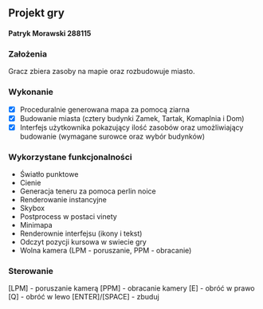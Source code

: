 ## Projekt gry

#### Patryk Morawski 288115

### Założenia

Gracz zbiera zasoby na mapie oraz rozbudowuje miasto.

### Wykonanie

- [x] Proceduralnie generowana mapa za pomocą ziarna
- [x] Budowanie miasta (cztery budynki Zamek, Tartak, Komaplnia i Dom)
- [x] Interfejs użytkownika pokazujący ilość zasobów oraz umożliwiający budowanie (wymagane surowce oraz wybór budynków)

### Wykorzystane funkcjonalności

- Światło punktowe
- Cienie
- Generacja teneru za pomoca perlin noice
- Renderowanie instancyjne
- Skybox
- Postprocess w postaci vinety
- Minimapa
- Renderownie interfejsu (ikony i tekst)
- Odczyt pozycji kursowa w swiecie gry
- Wolna kamera (LPM - poruszanie, PPM - obracanie)

### Sterowanie

[LPM] - poruszanie kamerą
[PPM] - obracanie kamery
[E] - obróć w prawo
[Q] - obróć w lewo
[ENTER]/[SPACE] - zbuduj
